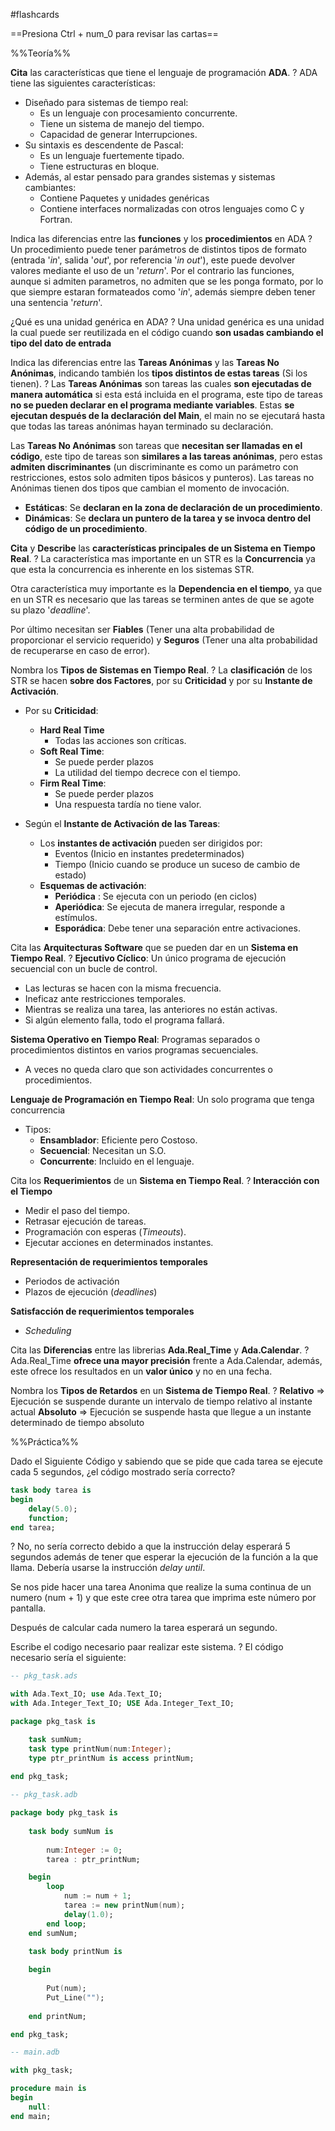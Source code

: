 #flashcards 

==Presiona Ctrl + num_0 para revisar las cartas==

%%Teoría%%

**Cita** las características que tiene el lenguaje de programación **ADA**. 
?
ADA tiene las siguientes características:
- Diseñado para sistemas de tiempo real:
	- Es un lenguaje con procesamiento concurrente.
	- Tiene un sistema de manejo del tiempo.
	- Capacidad de generar Interrupciones.
- Su sintaxis es descendente de Pascal:
	- Es un lenguaje fuertemente tipado.
	- Tiene estructuras en bloque.
- Además, al estar pensado para grandes sistemas y sistemas cambiantes:
	- Contiene Paquetes y unidades genéricas
	- Contiene interfaces normalizadas con otros lenguajes como C y Fortran.
<!--SR:!2023-04-20,151,270-->

Indica las diferencias entre las **funciones** y los **procedimientos** en ADA
?
Un procedimiento puede tener parámetros de distintos tipos de formato (entrada '_in_', salida '_out_', por referencia '_in out_'), este puede devolver valores mediante el uso de un '_return_'.
Por el contrario las funciones, aunque si admiten parametros, no admiten que se les ponga formato, por lo que siempre estaran formateados como '_in_', además siempre deben tener una sentencia '_return_'.
<!--SR:!2023-05-01,162,290-->

¿Qué es una unidad genérica en ADA?
?
Una unidad genérica es una unidad la cual puede ser reutilizada en el código cuando **son usadas cambiando el tipo del dato de entrada**
<!--SR:!2023-04-30,161,290-->

Indica las diferencias entre las **Tareas Anónimas** y las **Tareas No Anónimas**, indicando también los **tipos distintos de estas tareas** (Si los tienen).
?
Las **Tareas Anónimas** son tareas las cuales **son ejecutadas de manera automática** si esta está incluida en el programa, este tipo de tareas **no se pueden declarar en el programa mediante variables**. Estas **se ejecutan después de la declaración del Main**, el main no se ejecutará hasta que todas las tareas anónimas hayan terminado su declaración.

Las **Tareas No Anónimas** son tareas que **necesitan ser llamadas en el código**, este tipo de tareas son **similares a las tareas anónimas**, pero estas **admiten discriminantes** (un discriminante es como un parámetro con restricciones, estos solo admiten tipos básicos y punteros).
Las tareas no Anónimas tienen dos tipos que cambian el momento de invocación.
- **Estáticas**: Se **declaran en la zona de declaración de un procedimiento**.
- **Dinámicas**: Se **declara un puntero de la tarea y se invoca dentro del código de un procedimiento**.
<!--SR:!2022-10-11,3,250-->

**Cita** y **Describe** las **características principales de un Sistema en Tiempo Real**.
?
La característica mas importante en un STR es la **Concurrencia** ya que esta la concurrencia es inherente en los sistemas STR.

Otra característica muy importante es la **Dependencia en el tiempo**, ya que en un STR es necesario que las tareas se terminen antes de que se agote su plazo '*deadline*'.

Por último necesitan ser **Fiables** (Tener una alta probabilidad de proporcionar el servicio requerido) y **Seguros** (Tener una alta probabilidad de recuperarse en caso de error).
<!--SR:!2022-10-12,4,274-->

Nombra los **Tipos de Sistemas en Tiempo Real**.
?
La **clasificación** de los STR se hacen **sobre dos Factores**, por su **Criticidad** y por su **Instante de Activación**.

- Por su **Criticidad**:
	- **Hard Real Time**
		- Todas las acciones son críticas.
	- **Soft Real Time**:
		- Se puede perder plazos
		- La utilidad del tiempo decrece con el tiempo.
	- **Firm Real Time**:
		- Se puede perder plazos
		- Una respuesta tardía no tiene valor. 

- Según el **Instante de Activación de las Tareas**:
	- Los **instantes de activación** pueden ser dirigidos por:
		- Eventos (Inicio en instantes predeterminados)
		- Tiempo (Inicio cuando se produce un suceso de cambio de estado)
	- **Esquemas de activación**:
		- **Periódica** : Se ejecuta con un periodo (en ciclos)
		- **Aperiódica**: Se ejecuta de manera irregular, responde a estímulos.
		- **Esporádica**: Debe tener una separación entre activaciones.
<!--SR:!2022-10-11,3,254-->

Cita las **Arquitecturas Software** que se pueden dar en un **Sistema en Tiempo Real**.
?
**Ejecutivo Cíclico**: Un único programa de ejecución secuencial con un bucle de control.    
- Las lecturas se hacen con la misma frecuencia.
- Ineficaz ante restricciones temporales.
- Mientras se realiza una tarea, las anteriores no están activas.
- Si algún elemento falla, todo el programa fallará.

**Sistema Operativo en Tiempo Real**: Programas separados o procedimientos distintos en varios programas secuenciales.
- A veces no queda claro que son actividades concurrentes o procedimientos.

**Lenguaje de Programación en Tiempo Real**: Un solo programa que tenga concurrencia  
- Tipos:
    - **Ensamblador**: Eficiente pero Costoso.
    - **Secuencial**: Necesitan un S.O.
    - **Concurrente**: Incluido en el lenguaje.
<!--SR:!2022-10-12,3,256-->

Cita los **Requerimientos** de un **Sistema en Tiempo Real**.
?
__Interacción con el Tiempo__
- Medir el paso del tiempo.
- Retrasar ejecución de tareas.
- Programación con esperas (_Timeouts_).
- Ejecutar acciones en determinados instantes.

__Representación de requerimientos temporales__
- Periodos de activación
- Plazos de ejecución (_deadlines_)

__Satisfacción de requerimientos temporales__
- _Scheduling_
<!--SR:!2022-10-12,4,275-->

Cita las **Diferencias** entre las librerias **Ada.Real_Time** y **Ada.Calendar**.
?
Ada.Real_Time **ofrece una mayor precisión** frente a Ada.Calendar, además, este ofrece los resultados en un **valor único** y no en una fecha.

Nombra los **Tipos de Retardos** en un **Sistema de Tiempo Real**.
?
**Relativo** => Ejecución se suspende durante un intervalo de tiempo relativo al instante actual
**Absoluto** => Ejecución se suspende hasta que llegue a un instante determinado de tiempo absoluto
<!--SR:!2023-05-04,165,296-->

%%Práctica%%

Dado el Siguiente Código y sabiendo que se pide que cada tarea se ejecute cada 5 segundos, ¿el código mostrado sería correcto?
```ADA
task body tarea is
begin
	delay(5.0);
	function;
end tarea;
```
?
No, no sería correcto debido a que la instrucción delay esperará 5 segundos además de tener que esperar la ejecución de la función a la que llama. Debería usarse la instrucción _delay until_.
<!--SR:!2023-05-03,164,294-->

Se nos pide hacer una tarea Anonima que realize la suma continua de un numero (num + 1) y que este cree otra tarea que imprima este número por pantalla.

Después de calcular cada numero la tarea esperará un segundo.

Escribe el codigo necesario paar realizar este sistema.
?
El código necesario sería el siguiente:
``` ADA
-- pkg_task.ads

with Ada.Text_IO; use Ada.Text_IO;
with Ada.Integer_Text_IO; USE Ada.Integer_Text_IO;  

package pkg_task is

	task sumNum;
	task type printNum(num:Integer);
	type ptr_printNum is access printNum;
	 
end pkg_task;

-- pkg_task.adb

package body pkg_task is
	
	task body sumNum is
	
		num:Integer := 0;
		tarea : ptr_printNum;

	begin
		loop
			num := num + 1;
			tarea := new printNum(num);
			delay(1.0);
		end loop;
	end sumNum;

	task body printNum is
	
	begin
	
		Put(num);
		Put_Line("");
	
	end printNum;

end pkg_task;

-- main.adb

with pkg_task;

procedure main is
begin
	null:
end main;
```
<!--SR:!2022-11-24,4,277-->






